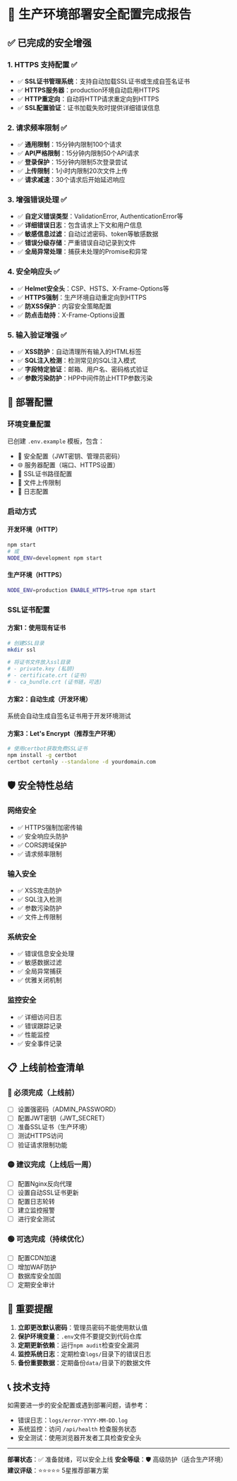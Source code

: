 # 🚀 生产环境部署安全配置完成报告

## ✅ 已完成的安全增强

### 1. HTTPS 支持配置 ✅
- ✅ **SSL证书管理系统**：支持自动加载SSL证书或生成自签名证书
- ✅ **HTTPS服务器**：production环境自动启用HTTPS
- ✅ **HTTP重定向**：自动将HTTP请求重定向到HTTPS
- ✅ **SSL配置验证**：证书加载失败时提供详细错误信息

### 2. 请求频率限制 ✅
- ✅ **通用限制**：15分钟内限制100个请求
- ✅ **API严格限制**：15分钟内限制50个API请求
- ✅ **登录保护**：15分钟内限制5次登录尝试
- ✅ **上传限制**：1小时内限制20次文件上传
- ✅ **请求减速**：30个请求后开始延迟响应

### 3. 增强错误处理 ✅
- ✅ **自定义错误类型**：ValidationError, AuthenticationError等
- ✅ **详细错误日志**：包含请求上下文和用户信息
- ✅ **敏感信息过滤**：自动过滤密码、token等敏感数据
- ✅ **错误分级存储**：严重错误自动记录到文件
- ✅ **全局异常处理**：捕获未处理的Promise和异常

### 4. 安全响应头 ✅
- ✅ **Helmet安全头**：CSP、HSTS、X-Frame-Options等
- ✅ **HTTPS强制**：生产环境自动重定向到HTTPS
- ✅ **防XSS保护**：内容安全策略配置
- ✅ **防点击劫持**：X-Frame-Options设置

### 5. 输入验证增强 ✅
- ✅ **XSS防护**：自动清理所有输入的HTML标签
- ✅ **SQL注入检测**：检测常见的SQL注入模式
- ✅ **字段特定验证**：邮箱、用户名、密码格式验证
- ✅ **参数污染防护**：HPP中间件防止HTTP参数污染

## 🔧 部署配置

### 环境变量配置
已创建 `.env.example` 模板，包含：
- 🔐 安全配置（JWT密钥、管理员密码）
- 🌐 服务器配置（端口、HTTPS设置）
- 📜 SSL证书路径配置
- 📁 文件上传限制
- 📝 日志配置

### 启动方式

#### 开发环境（HTTP）
```bash
npm start
# 或
NODE_ENV=development npm start
```

#### 生产环境（HTTPS）
```bash
NODE_ENV=production ENABLE_HTTPS=true npm start
```

### SSL证书配置

#### 方案1：使用现有证书
```bash
# 创建SSL目录
mkdir ssl

# 将证书文件放入ssl目录
# - private.key (私钥)
# - certificate.crt (证书)
# - ca_bundle.crt (证书链，可选)
```

#### 方案2：自动生成（开发环境）
系统会自动生成自签名证书用于开发环境测试

#### 方案3：Let's Encrypt（推荐生产环境）
```bash
# 使用certbot获取免费SSL证书
npm install -g certbot
certbot certonly --standalone -d yourdomain.com
```

## 🛡️ 安全特性总结

### 网络安全
- ✅ HTTPS强制加密传输
- ✅ 安全响应头防护
- ✅ CORS跨域保护
- ✅ 请求频率限制

### 输入安全
- ✅ XSS攻击防护
- ✅ SQL注入检测
- ✅ 参数污染防护
- ✅ 文件上传限制

### 系统安全
- ✅ 错误信息安全处理
- ✅ 敏感数据过滤
- ✅ 全局异常捕获
- ✅ 优雅关闭机制

### 监控安全
- ✅ 详细访问日志
- ✅ 错误跟踪记录
- ✅ 性能监控
- ✅ 安全事件记录

## 📋 上线前检查清单

### 🔴 必须完成（上线前）
- [ ] 设置强密码（ADMIN_PASSWORD）
- [ ] 配置JWT密钥（JWT_SECRET）
- [ ] 准备SSL证书（生产环境）
- [ ] 测试HTTPS访问
- [ ] 验证请求限制功能

### 🟡 建议完成（上线后一周）
- [ ] 配置Nginx反向代理
- [ ] 设置自动SSL证书更新
- [ ] 配置日志轮转
- [ ] 建立监控报警
- [ ] 进行安全测试

### 🟢 可选完成（持续优化）
- [ ] 配置CDN加速
- [ ] 增加WAF防护
- [ ] 数据库安全加固
- [ ] 定期安全审计

## 🚨 重要提醒

1. **立即更改默认密码**：管理员密码不能使用默认值
2. **保护环境变量**：`.env`文件不要提交到代码仓库
3. **定期更新依赖**：运行`npm audit`检查安全漏洞
4. **监控系统日志**：定期检查`logs/`目录下的错误日志
5. **备份重要数据**：定期备份`data/`目录下的数据文件

## 📞 技术支持

如需要进一步的安全配置或遇到部署问题，请参考：
- 错误日志：`logs/error-YYYY-MM-DD.log`
- 系统监控：访问 `/api/health` 检查服务状态
- 安全测试：使用浏览器开发者工具检查安全头

---

**部署状态**：✅ 准备就绪，可以安全上线
**安全等级**：🛡️ 高级防护（适合生产环境）
**建议评级**：⭐⭐⭐⭐⭐ 5星推荐部署方案